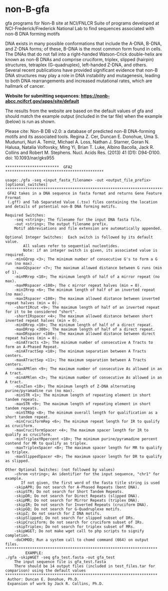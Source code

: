 # non-B-gfa
gfa programs for Non-B site at NCI/FNLCR
Suite of programs developed at NCI-Frederick/Frederick National Lab to find sequences associated with non-B DNA forming motifs

DNA exists in many possible conformations that include the A-DNA, B-DNA, and Z-DNA forms; of these, B-DNA is the most common form found in cells. The DNAs that do not fall into a right-handed Watson-Crick double-helix are known as non-B DNAs and comprise cruciform, triplex, slipped (hairpin) structures, tetraplex (G-quadruplex), left-handed Z-DNA, and others. Several recent publications have provided significant evidence that non-B DNA structures may play a role in DNA instability and mutagenesis, leading to both DNA rearrangements and increased mutational rates, which are hallmark of cancer.

**Website for submitting sequences: https://nonb-abcc.ncifcrf.gov/apps/site/default**

The results from the website are based on the default values of gfa and should match the example output (included in the tar file) when the example (below) is run as shown. 


Please cite: Non-B DB v2.0: a database of predicted non-B DNA-forming motifs and its associated tools.
Regina Z. Cer, Duncan E. Donohue, Uma S. Mudunuri, Nuri A. Temiz, Michael A. Loss, Nathan J. Starner, Goran N. Halusa, Natalia Volfovsky, Ming Yi, Brian T. Luke, Albino Bacolla, Jack R. Collins and Robert M. Stephens.
Nucl. Acids Res. (2013) 41 (D1): D94-D100. doi: 10.1093/nar/gks955

```
************************  GFA2    ********************************************

usage:./gfa -seq <input_fasta_filename> -out <output_file_prefix> [optional_switches]
*****************************************************************************
 GFA2 takes in a DNA sequence in fasta format and returns Gene Feature Frormat
 (.gff) and Tab Separated Value (.tsv) files containing the location and details of potential non-B DNA forming motifs. 
 
Required Switches:
	-seq <string>; The filename for the input DNA fasta file.
	-out <string>; The output filename prefix.
	Motif abbreviations and file extension are automatically appended.
 
Optional Integer Switches:  Each switch is followed by its default value.
		All values refer to sequential nucleotides.
		Note: if an integer switch is given, its associated value is required.
	-minGQrep <3>; The minimum number of consecutive G's to form a G run (no max).
	-maxGQspacer <7>; The maximum allowed distance between G runs (min of 1).
	-minMRrep <10>; The minimum length of half of a mirror repeat (no max).
	-maxMRspacer <100>; The c mirror repeat halves (min = 0).
	-minIRrep <6>; The minimum length of half of an inverted repeat (no max).
	-maxIRspacer <100>; The maximum allowed distance between inverted repeat halves (min = 0).
	-shortIRcut <9>; The maximum length of half of an inverted repeat for it to be considered "short".
	-shortIRspacer <4>; The maximum allowed distance between short inverted repeat halves (min = 0).
	-minDRrep <10>; The minimum length of half of a direct repeat.
	-maxDRrep <300>; The maximum length of half of a direct repeat.
	-maxDRspacer <100>; The maximum allowed distance between direct repeat halves (min = 0).
	-minATracts <3>; The minimum number of consecutive A Tracts to form an A-Phased Repeat.
	-minATractSep <10>; The minimum separation between A Tracts centers.
	-maxATractSep <11>; The maximum separation between A Tracts centers.
	-maxAPRlen <9>; The maximum number of consecutive As allowed in an A tract.
	-minAPRlen <3>; The minimum number of consecutive As allowed in an A tract.
	-minZlen <10>; The minimum length of Z-DNA alternating purine/pyramadine run (no max).
	-minSTR <1>; The minimum length of repeating element in short tandem repeats.
	-maxSTR <9>; The maximum length of repeating element in short tandem repeats.
	-minSTRbp <8>; The minimum overall length for qualification as a short tandem repeat.
	-minCruciformRep <6>; The minimum repeat length for IR to qualify as cruciform.
	-maxCruciformSpacer <4>; The maximum spacer length for IR to qualify as cruciform.
	-minTriplexYRpercent <10>; The minimum purine/pyramadine percent contend for MR to qualify as triplex.
	-maxTriplexSpacer <8>; The maximum spacer length for MR to qualify as triplex.
	-maxSlippedSpacer <0>; The maximum spacer length for DR to qualify as slipped.
 
Other Optional Switches: (not followed by values)
	-chrom <string>; An identifier for the input sequence, "chr1" for example.
	   If not given, the first word of the fasta title string is used
	-skipAPR; Do not search for A-Phased Repeats (bent DNA). 
	-skipSTR; Do not search for Short Tandem Repeats. 
	-skipDR; Do not search for Direct Repeats (slipped DNA). 
	-skipMR; Do not search for Mirror Repeats (triplex DNA). 
	-skipIR; Do not search for Inverted Repeats (cruciform DNA). 
	-skipGQ; Do not search for G-Quadruplexe motifs. 
	-skipZ; Do not search for Z DNA motifs. 
	-skipSlipped; Do not search for slipped subset of DRs. 
	-skipCruciform; Do not search for cruciform subset of IRs. 
	-skipTriplex; Do not search for triplex subset of MRs. 
	-skipWGET; Do not make wget call to php scripts to signify completion. 
	-doCHMOD; Run a system call to chomd command (664) on output files. 
********************************************************************
         EXAMPLE:
./gfa -skipWGET -seq gfa_test.fasta -out gfa_test
	The input sequence file is gfa_test.fasta
	There should be 14 output files (included in test_files.tar for comparison) using the default values
********************************************************************
 Author: Duncan E. Donohue, Ph.D.
 Expansion of work by Jack R. Collins, Ph.D.
```
